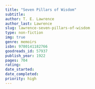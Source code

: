 ```yaml
---
title: "Seven Pillars of Wisdom"
subtitle: 
author: T. E. Lawrence
author_last: Lawrence
slug: lawrence-seven-pillars-of-wisdom
type: non-fiction
img: true
genre: memoirs
isbn: 9780141182766
goodreads_id: 57937
publish_year: 1922
pages: 704
rating: 
date_started:
date_completed:
priority: high
---
```

